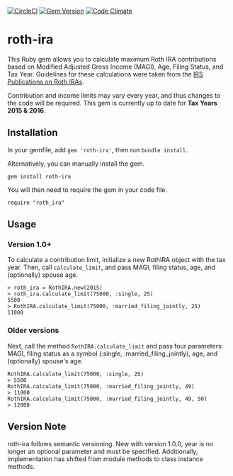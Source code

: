 [![CircleCI](https://circleci.com/gh/randallreedjr/roth-ira.svg?style=shield)](https://circleci.com/gh/randallreedjr/roth-ira)
[![Gem Version](https://badge.fury.io/rb/roth-ira.svg)](https://badge.fury.io/rb/roth-ira)
[![Code Climate](https://codeclimate.com/github/randallreedjr/roth-ira/badges/gpa.svg)](https://codeclimate.com/github/randallreedjr/roth-ira)

# roth-ira

This Ruby gem allows you to calculate maximum Roth IRA contributions based on Modified Adjusted Gross Income (MAGI), Age, Filing Status, and Tax Year. Guidelines for these calculations were taken from the [IRS Publications on Roth IRAs](http://www.irs.gov/Retirement-Plans/Roth-IRAs).

Contribution and income limits may vary every year, and thus changes to the code will be required. This gem is currently up to date for __Tax Years 2015 & 2016__.

## Installation

In your gemfile, add `gem 'roth-ira'`, then run `bundle install`.

Alternatively, you can manually install the gem.
```
gem install roth-ira
```

You will then need to require the gem in your code file.
```
require "roth_ira"
```


## Usage
### Version 1.0+
To calculate a contribution limit, initialize a new RothIRA object with the tax year. Then, call `calculate_limit`, and pass MAGI, filing status, age, and (optionally) spouse age.
```
> roth_ira = RothIRA.new(2015)
> roth_ira.calculate_limit(75000, :single, 25)
5500
> RothIRA.calculate_limit(75000, :married_filing_jointly, 25)
11000
```

### Older versions
Next, call the method `RothIRA.calculate_limit` and pass four parameters: MAGI, filing status as a symbol (:single, :married_filing_jointly), age, and (optionally) spouse's age.

```
RothIRA.calculate_limit(75000, :single, 25)
> 5500
RothIRA.calculate_limit(75000, :married_filing_jointly, 49)
> 11000
RothIRA.calculate_limit(75000, :married_filing_jointly, 49, 50)
> 12000
```

## Version Note
roth-ira follows semantic versioning. New with version 1.0.0, year is no longer an optional parameter and must be specified. Additionally, implementation has shifted from module methods to class instance methods.
